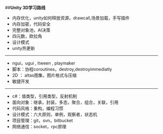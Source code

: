 

##**Unity 3D学习路线**


* 内存优化，unity如何释放资源，drawcall,场景加载，手写插件
* 内存加密，代码安全
* 完整对象池，AI决策
* 四元数，欧拉角
* 设计模式
* unity热更新

--------------------------------------------------------

* ngui，ugui ,    itween   ,   playmaker
* 脚本：协程coroutines，destroy,destroyimmediatly
* 2D ： altas图集，图片格式与压缩
* 敏捷开发

--------------------------------------------------------

* c#：值类型，引用类型，反射机制
* 面向对象：继承，封装，多态，聚合，组合，关联，引用
* 代码风格：重构，编程习惯
* 设计模式：六大原则，单例，观察者，状态机
* 项目管理：git，svn，bitbucket
* 网络通信：socket，rpc原理
